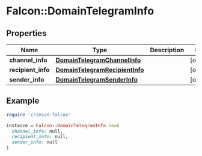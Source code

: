 # Falcon::DomainTelegramInfo

## Properties

| Name | Type | Description | Notes |
| ---- | ---- | ----------- | ----- |
| **channel_info** | [**DomainTelegramChannelInfo**](DomainTelegramChannelInfo.md) |  | [optional] |
| **recipient_info** | [**DomainTelegramRecipientInfo**](DomainTelegramRecipientInfo.md) |  | [optional] |
| **sender_info** | [**DomainTelegramSenderInfo**](DomainTelegramSenderInfo.md) |  | [optional] |

## Example

```ruby
require 'crimson-falcon'

instance = Falcon::DomainTelegramInfo.new(
  channel_info: null,
  recipient_info: null,
  sender_info: null
)
```


